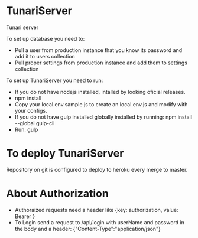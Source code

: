 # TunariServer
Tunari server

To set up database you need to:

- Pull a user from production instance that you know its password and add it to users collection
- Pull proper settings from production instance and add them to settings collection

To set up TunariServer you need to run:

- If you do not have nodejs installed, intalled by looking oficial releases.
- npm install
- Copy your local.env.sample.js to create an local.env.js and 
  modify with your configs.  
- If you do not have gulp installed globally installed by running: npm install --global gulp-cli  
- Run: gulp

# To deploy TunariServer

Repository on git is configured to deploy to heroku every merge to master.

# About Authorization

- Authoraized requests need a header like {key: authorization, value: Bearer <Jwt>}
- To Login send a request to /api/login with userName and password in the body 
  and a header: {"Content-Type":"application/json"}